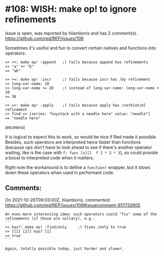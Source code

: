 
#108: WISH: make op! to ignore refinements
================================================================================
Issue is open, was reported by hiiamboris and has 2 comment(s).
<https://github.com/red/REP/issues/108>

Sometimes it's useful and fun to convert certain natives and functions into operators:
```
>> ++: make op! :append   ;) fails because append has refinements
>> "a" ++ "b"
== "ab"

>> +=: make op! :incr     ;) fails because incr has /by refinement
>> long-var-name: 10
>> long-var-name += 20    ;) instead of long-var-name: long-var-name + 20
== 30

>> =>: make op! :apply    ;) fails because apply has /verb[atim] refinement
>> find => [series: "haystack with a needle here" value: "needle"]
== "needle here"
```
(etcetera)

It is logical to expect this to work, so would be nice if Red made it possible.
Besides, such operators are interpreted twice faster than functions (because ops don't have to look ahead to see if there's another operator waiting, like is the case with `f: func [x][]  f 1 * 2 * 3`), so could provide a boost to interpreted code when it matters.

Right now the workaround is to define a `function!` wrapper, but it slows down these operators when used in performant code.



Comments:
--------------------------------------------------------------------------------

On 2021-10-26T09:03:00Z, hiiamboris, commented:
<https://github.com/red/REP/issues/108#issuecomment-951732605>

    An even more interesting idea: such operators could "fix" some of the refinements (if those are nullary), e.g.:
    ```
    >> has?: make op! :find/only     ;) fixes /only to true
    >> [[1] [2]] has? [1]
    == true
    ```
    
    Again, totally possible today, just harder and slower.

